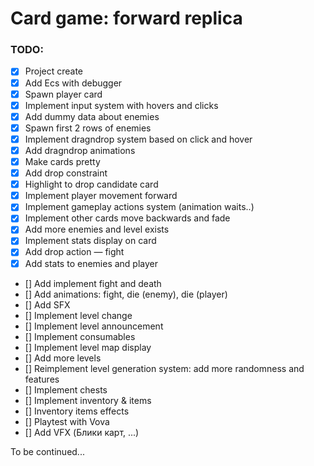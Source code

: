 # Card game: forward replica

### TODO:
- [x] Project create
- [x] Add Ecs with debugger
- [x] Spawn player card
- [x] Implement input system with hovers and clicks
- [x] Add dummy data about enemies
- [x] Spawn first 2 rows of enemies
- [x] Implement dragndrop system based on click and hover
- [x] Add dragndrop animations
- [x] Make cards pretty
- [x] Add drop constraint
- [x] Highlight to drop candidate card 
- [x] Implement player movement forward
- [x] Implement gameplay actions system (animation waits..)
- [x] Implement other cards move backwards and fade
- [x] Add more enemies and level exists
- [x] Implement stats display on card
- [x] Add drop action — fight
- [x] Add stats to enemies and player
- [] Add implement fight and death
- [] Add animations: fight, die (enemy), die (player)
- [] Add SFX
- [] Implement level change
- [] Implement level announcement
- [] Implement consumables 
- [] Implement level map display
- [] Add more levels
- [] Reimplement level generation system: add more randomness and features
- [] Implement chests
- [] Implement inventory & items
- [] Inventory items effects
- [] Playtest with Vova
- [] Add VFX (Блики карт, ...)

To be continued... 

